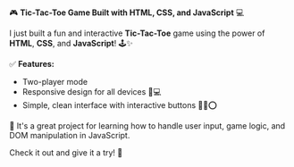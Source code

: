 
🎮 **Tic-Tac-Toe Game Built with HTML, CSS, and JavaScript** 💻

I just built a fun and interactive **Tic-Tac-Toe** game using the power of **HTML**, **CSS**, and **JavaScript**! 🕹️✨

✅ **Features:**
- Two-player mode
- Responsive design for all devices 📱💻
- Simple, clean interface with interactive buttons 🔲❌⭕

🔧 It's a great project for learning how to handle user input, game logic, and DOM manipulation in JavaScript. 

Check it out and give it a try! 🚀

